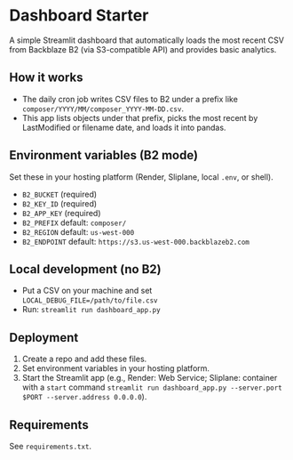 
# Dashboard Starter

A simple Streamlit dashboard that automatically loads the most recent CSV from Backblaze B2 (via S3-compatible API) and provides basic analytics.

## How it works
- The daily cron job writes CSV files to B2 under a prefix like `composer/YYYY/MM/composer_YYYY-MM-DD.csv`.
- This app lists objects under that prefix, picks the most recent by LastModified or filename date, and loads it into pandas.

## Environment variables (B2 mode)
Set these in your hosting platform (Render, Sliplane, local `.env`, or shell).

- `B2_BUCKET`   (required)
- `B2_KEY_ID`   (required)
- `B2_APP_KEY`  (required)
- `B2_PREFIX`   default: `composer/`
- `B2_REGION`   default: `us-west-000`
- `B2_ENDPOINT` default: `https://s3.us-west-000.backblazeb2.com`

## Local development (no B2)
- Put a CSV on your machine and set `LOCAL_DEBUG_FILE=/path/to/file.csv`
- Run: `streamlit run dashboard_app.py`

## Deployment
1. Create a repo and add these files.
2. Set environment variables in your hosting platform.
3. Start the Streamlit app (e.g., Render: Web Service; Sliplane: container with a `start` command `streamlit run dashboard_app.py --server.port $PORT --server.address 0.0.0.0`).

## Requirements
See `requirements.txt`.
